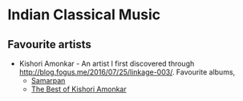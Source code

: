 # Indian Classical Music

## Favourite artists

- Kishori Amonkar - An artist I first discovered through
  <http://blog.fogus.me/2016/07/25/linkage-003/>. Favourite albums,
  - [Samarpan](https://open.spotify.com/album/1JWl6g7AWe08LR6AeHxTpI?si=bpy4-jCSRoqL-wyrNt21hw)
  - [The Best of Kishori Amonkar](https://open.spotify.com/album/3ZvAgpqjZ8CeIKPRdJF8XO?si=k4EMJ9KpSmGiKinEbktAjA)

